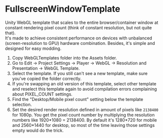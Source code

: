# FullscreenWindowTemplate    
Unity WebGL template that scales to the entire browser/container window at constant rendering pixel count (think of constant resolution, but not quite that).  
It's made to achieve consistent performance on devices with unbalanced (screen-resolution to GPU) hardware combination. Besides, it's simple and designed for easy modding.  
  
1. Copy WebGLTemplates folder into the Assets folder.  
2. Go to Edit -> Project Settings -> Player -> WebGL -> Resolution and Presentation -> WebGL Template.  
3. Select the template. If you still can't see a new template, make sure you've copied the folder correctly.
4. If you're swapping an old version of this template, select other template and reselect this template again to avoid compilation errors complaining about PIXEL_COUNT settings.  
5. Find the "Desktop/Mobile pixel count" setting below the template selection.  
6. Set the desired render resolution defined in amount of pixels like `2138400` for 1080p. You get the pixel count number by multiplying the resolution numbers like 1920\*1080 = 2138400. By default it's 1280\*720 for mobile and 2560\*1440 for desktop, so most of the time leaving those settings empty would do the trick.

